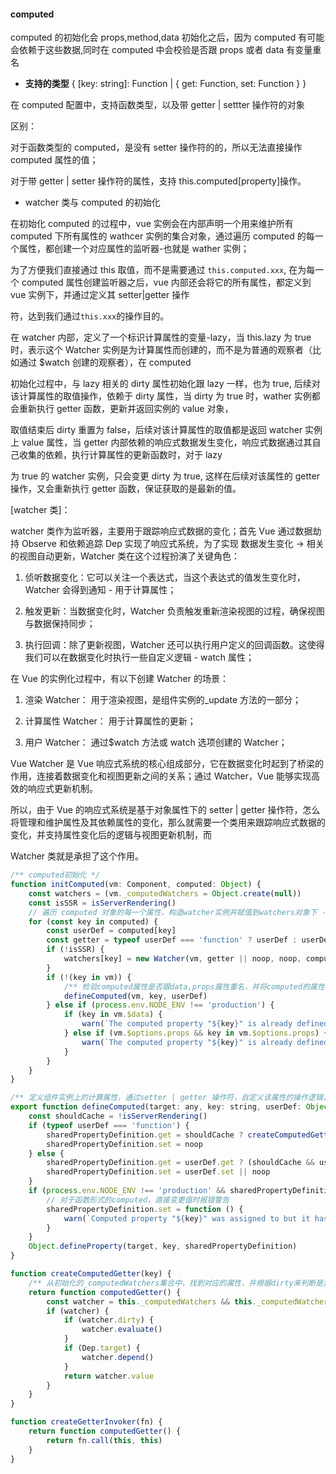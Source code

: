 #### computed

computed 的初始化会 props,method,data 初始化之后，因为 computed 有可能会依赖于这些数据,同时在 computed 中会校验是否跟 props 或者 data 有变量重名

-   **支持的类型** { [key: string]: Function | { get: Function, set: Function } }

在 computed 配置中，支持函数类型，以及带 getter | settter 操作符的对象

区别：

对于函数类型的 computed，是没有 setter 操作符的的，所以无法直接操作 computed 属性的值；

对于带 getter | setter 操作符的属性，支持 this.computed[property]操作。

-   watcher 类与 computed 的初始化

在初始化 computed 的过程中，vue 实例会在内部声明一个用来维护所有 computed 下所有属性的 wathcer 实例的集合对象，通过遍历 computed 的每一个属性，都创建一个对应属性的监听器-也就是 wather 实例；

为了方便我们直接通过 this 取值，而不是需要通过 `this.computed.xxx`, 在为每一个 computed 属性创建监听器之后，vue 内部还会将它的所有属性，都定义到 vue 实例下，并通过定义其 setter|getter 操作

符，达到我们通过`this.xxx`的操作目的。

在 watcher 内部，定义了一个标识计算属性的变量-lazy，当 this.lazy 为 true 时，表示这个 Watcher 实例是为计算属性而创建的，而不是为普通的观察者（比如通过 $watch 创建的观察者），在 computed

初始化过程中，与 lazy 相关的 dirty 属性初始化跟 lazy 一样，也为 true, 后续对该计算属性的取值操作，依赖于 dirty 属性，当 dirty 为 true 时，wather 实例都会重新执行 getter 函数，更新并返回实例的 value 对象，

取值结束后 dirty 重置为 false，后续对该计算属性的取值都是返回 watcher 实例上 value 属性，当 getter 内部依赖的响应式数据发生变化，响应式数据通过其自己收集的依赖，执行计算属性的更新函数时，对于 lazy

为 true 的 watcher 实例，只会变更 dirty 为 true, 这样在后续对该属性的 getter 操作，又会重新执行 getter 函数，保证获取的是最新的值。

[watcher 类]：

watcher 类作为监听器，主要用于跟踪响应式数据的变化；首先 Vue 通过数据劫持 Observe 和依赖追踪 Dep 实现了响应式系统，为了实现 数据发生变化 -> 相关的视图自动更新，Watcher 类在这个过程扮演了关键角色：

1. 侦听数据变化：它可以关注一个表达式，当这个表达式的值发生变化时，Watcher 会得到通知 - 用于计算属性；

2. 触发更新：当数据变化时，Watcher 负责触发重新渲染视图的过程，确保视图与数据保持同步；

3. 执行回调：除了更新视图，Watcher 还可以执行用户定义的回调函数。这使得我们可以在数据变化时执行一些自定义逻辑 - watch 属性；

在 Vue 的实例化过程中，有以下创建 Watcher 的场景：

1. 渲染 Watcher： 用于渲染视图，是组件实例的\_update 方法的一部分；

2. 计算属性 Watcher： 用于计算属性的更新；

3. 用户 Watcher： 通过$watch 方法或 watch 选项创建的 Watcher；

Vue Watcher 是 Vue 响应式系统的核心组成部分，它在数据变化时起到了桥梁的作用，连接着数据变化和视图更新之间的关系；通过 Watcher，Vue 能够实现高效的响应式更新机制。

所以，由于 Vue 的响应式系统是基于对象属性下的 setter | getter 操作符，怎么将管理和维护属性及其依赖属性的变化，那么就需要一个类用来跟踪响应式数据的变化，并支持属性变化后的逻辑与视图更新机制，而

Watcher 类就是承担了这个作用。

```javascript
/** computed初始化 */
function initComputed(vm: Component, computed: Object) {
    const watchers = (vm._computedWatchers = Object.create(null))
    const isSSR = isServerRendering()
    // 遍历 computed 对象的每一个属性，构造watcher实例并赋值到watchers对象下 - watchers[key]
    for (const key in computed) {
        const userDef = computed[key]
        const getter = typeof userDef === 'function' ? userDef : userDef.get
        if (!isSSR) {
            watchers[key] = new Watcher(vm, getter || noop, noop, computedWatcherOptions)
        }
        if (!(key in vm)) {
            /** 检验computed属性是否跟data,props属性重名，并将computed的属性，定义到组件实例上，这样我们就能通过this.xxx访问到计算属性 */
            defineComputed(vm, key, userDef)
        } else if (process.env.NODE_ENV !== 'production') {
            if (key in vm.$data) {
                warn(`The computed property "${key}" is already defined in data.`, vm)
            } else if (vm.$options.props && key in vm.$options.props) {
                warn(`The computed property "${key}" is already defined as a prop.`, vm)
            }
        }
    }
}

/** 定义组件实例上的计算属性，通过setter | getter 操作符，自定义该属性的操作逻辑，对于取值操作，看createComputedGetter */
export function defineComputed(target: any, key: string, userDef: Object | Function) {
    const shouldCache = !isServerRendering()
    if (typeof userDef === 'function') {
        sharedPropertyDefinition.get = shouldCache ? createComputedGetter(key) : createGetterInvoker(userDef)
        sharedPropertyDefinition.set = noop
    } else {
        sharedPropertyDefinition.get = userDef.get ? (shouldCache && userDef.cache !== false ? createComputedGetter(key) : createGetterInvoker(userDef.get)) : noop
        sharedPropertyDefinition.set = userDef.set || noop
    }
    if (process.env.NODE_ENV !== 'production' && sharedPropertyDefinition.set === noop) {
        // 对于函数形式的computed，直接变更值时报错警告
        sharedPropertyDefinition.set = function () {
            warn(`Computed property "${key}" was assigned to but it has no setter.`, this)
        }
    }
    Object.defineProperty(target, key, sharedPropertyDefinition)
}

function createComputedGetter(key) {
	/** 从初始化的_computedWatchers集合中，找到对应的属性，并根据dirty来判断是非需要更新，否则使用缓存值 */
    return function computedGetter() {
        const watcher = this._computedWatchers && this._computedWatchers[key]
        if (watcher) {
            if (watcher.dirty) {
                watcher.evaluate()
            }
            if (Dep.target) {
                watcher.depend()
            }
            return watcher.value
        }
    }
}

function createGetterInvoker(fn) {
    return function computedGetter() {
        return fn.call(this, this)
    }
}
```

